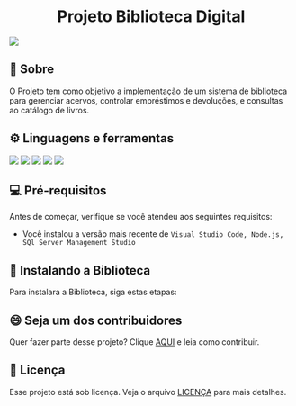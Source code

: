 <h1 align="center"> Projeto Biblioteca Digital</h1>



<img src="https://private-user-images.githubusercontent.com/165703307/405318417-61696ce5-a33b-4c9a-91f3-f48a838cf09a.png?jwt=eyJhbGciOiJIUzI1NiIsInR5cCI6IkpXVCJ9.eyJpc3MiOiJnaXRodWIuY29tIiwiYXVkIjoicmF3LmdpdGh1YnVzZXJjb250ZW50LmNvbSIsImtleSI6ImtleTUiLCJleHAiOjE3Mzc0Nzk0NDQsIm5iZiI6MTczNzQ3OTE0NCwicGF0aCI6Ii8xNjU3MDMzMDcvNDA1MzE4NDE3LTYxNjk2Y2U1LWEzM2ItNGM5YS05MWYzLWY0OGE4MzhjZjA5YS5wbmc_WC1BbXotQWxnb3JpdGhtPUFXUzQtSE1BQy1TSEEyNTYmWC1BbXotQ3JlZGVudGlhbD1BS0lBVkNPRFlMU0E1M1BRSzRaQSUyRjIwMjUwMTIxJTJGdXMtZWFzdC0xJTJGczMlMkZhd3M0X3JlcXVlc3QmWC1BbXotRGF0ZT0yMDI1MDEyMVQxNzA1NDRaJlgtQW16LUV4cGlyZXM9MzAwJlgtQW16LVNpZ25hdHVyZT01NDFkOTA1NWU2ZjQzMTg5YmMxMGRmOTM4ODVjOWE2NTk3YzZlZDBiMDY2ZmNiYzg0Y2EwNTg2Y2ZiNjAxODNjJlgtQW16LVNpZ25lZEhlYWRlcnM9aG9zdCJ9.oKiEBDym5_TYXvKS1bpWaFK859iuYYHeVFUnGx1BQLw">



## 📖 Sobre 

O Projeto tem como objetivo a implementação de um sistema de biblioteca para gerenciar acervos, controlar empréstimos e devoluções, e consultas ao catálogo de livros.

## ⚙️ Linguagens e ferramentas 
<div class="ferramentas">
<img src="https://img.shields.io/badge/HTML5-E34F26?style=for-the-badge&logo=html5&logoColor=white"> 
<img src="https://img.shields.io/badge/CSS3-1572B6?style=for-the-badge&logo=css3&logoColor=white"> 
<img src="https://img.shields.io/badge/JavaScript-F7DF1E?style=for-the-badge&logo=javascript&logoColor=black"> 
<img src="https://img.shields.io/badge/Node.js-43853D?style=for-the-badge&logo=node.js&logoColor=white">
<img src="https://img.shields.io/badge/Microsoft_SQL_Server-CC2927?style=for-the-badge&logo=microsoft-sql-server&logoColor=white"> 
</div>

## 💻 Pré-requisitos

Antes de começar, verifique se você atendeu aos seguintes requisitos:

- Você instalou a versão mais recente de `Visual Studio Code, Node.js, SQl Server Management Studio`
  

## 🚀 Instalando a Biblioteca

Para instalara a Biblioteca, siga estas etapas:



## 😄 Seja um dos contribuidores

Quer fazer parte desse projeto? Clique [AQUI](CONTRIBUTING.md) e leia como contribuir.

## 📝 Licença

Esse projeto está sob licença. Veja o arquivo [LICENÇA](LICENSE.md) para mais detalhes.
